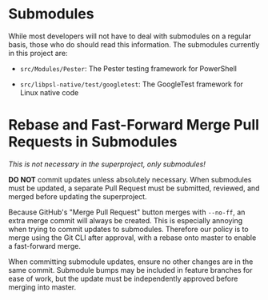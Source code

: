 Submodules
==========

While most developers will not have to deal with submodules on a regular basis, those who do should read this information.
The submodules currently in this project are:

- `src/Modules/Pester`: The Pester testing framework for PowerShell

- `src/libpsl-native/test/googletest`: The GoogleTest framework for
  Linux native code

[submodules]: https://www.git-scm.com/book/en/v2/Git-Tools-Submodules

Rebase and Fast-Forward Merge Pull Requests in Submodules
=========================================================

*This is not necessary in the superproject, only submodules!*

**DO NOT** commit updates unless absolutely necessary.
When submodules must be updated, a separate Pull Request must be submitted, reviewed, and merged before updating the superproject.

Because GitHub's "Merge Pull Request" button merges with `--no-ff`, an extra merge commit will always be created.
This is especially annoying when trying to commit updates to submodules.
Therefore our policy is to merge using the Git CLI after approval, with a rebase onto master to enable a fast-forward merge.

When committing submodule updates, ensure no other changes are in the same commit.
Submodule bumps may be included in feature branches for ease of work,
but the update must be independently approved before merging into master.
